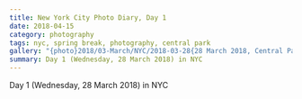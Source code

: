```yaml
---
title: New York City Photo Diary, Day 1
date: 2018-04-15
category: photography
tags: nyc, spring break, photography, central park
gallery: "{photo}2018/03-March/NYC/2018-03-28{28 March 2018, Central Park}"
summary: Day 1 (Wednesday, 28 March 2018) in NYC
---
```


Day 1 (Wednesday, 28 March 2018) in NYC
